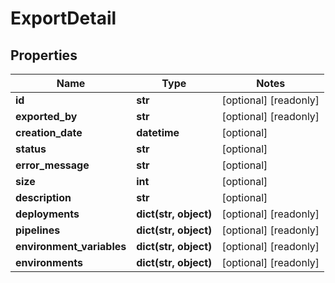 # ExportDetail

## Properties
Name | Type | Notes
------------ | ------------- | -------------
**id** | **str** | [optional] [readonly]
**exported_by** | **str** | [optional] [readonly]
**creation_date** | **datetime** | [optional]
**status** | **str** | [optional]
**error_message** | **str** | [optional]
**size** | **int** | [optional]
**description** | **str** | [optional]
**deployments** | **dict(str, object)** | [optional] [readonly]
**pipelines** | **dict(str, object)** | [optional] [readonly]
**environment_variables** | **dict(str, object)** | [optional] [readonly]
**environments** | **dict(str, object)** | [optional] [readonly]


